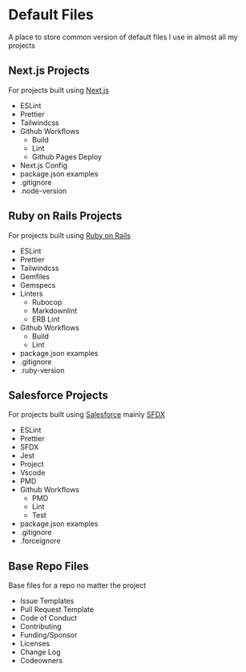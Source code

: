 # Default Files

A place to store common version of default files I use in almost all my projects

## Next.js Projects

For projects built using [Next.js](https://nextjs.org/)

- ESLint
- Prettier
- Tailwindcss
- Github Workflows
  - Build
  - Lint
  - Github Pages Deploy
- Next.js Config
- package.json examples
- .gitignore
- .node-version

## Ruby on Rails Projects

For projects built using [Ruby on Rails](https://rubyonrails.org/)

- ESLint
- Prettier
- Tailwindcss
- Gemfiles
- Gemspecs
- Linters
  - Rubocop
  - Markdownlint
  - ERB Lint
- Github Workflows
  - Build
  - Lint
- package.json examples
- .gitignore
- .ruby-version

## Salesforce Projects

For projects built using [Salesforce](https://developer.salesforce.com/) mainly [SFDX](https://developer.salesforce.com/tools/sfdxcli)

- ESLint
- Prettier
- SFDX
- Jest
- Project
- Vscode
- PMD
- Github Workflows
  - PMD
  - Lint
  - Test
- package.json examples
- .gitignore
- .forceignore

## Base Repo Files

Base files for a repo no matter the project

- Issue Templates
- Pull Request Template
- Code of Conduct
- Contributing
- Funding/Sponsor
- Licenses
- Change Log
- Codeowners
